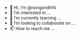 - 👋 Hi, I’m @ravigandhifs
- 👀 I’m interested in ...
- 🌱 I’m currently learning ...
- 💞️ I’m looking to collaborate on ...
- 📫 How to reach me ...

<!---
ravigandhifs/ravigandhifs is a ✨ special ✨ repository because its `README.md` (this file) appears on your GitHub profile.
You can click the Preview link to take a look at your changes.
--->
